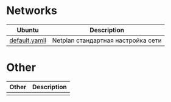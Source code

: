 Networks
=========================================================================================================================================================================
| Ubuntu                                                    | Description                                                                                               |
| ----------------------------------------------------------| ----------------------------------------------------------------------------------------------------------|
| [default.yamll](Ubuntu/default.yaml)                      | Netplan стандартная настройка сети                                                                        |

Other
=========================================================================================================================================================================
| Other                                                     | Description                                                                                               |
| ----------------------------------------------------------| ----------------------------------------------------------------------------------------------------------|
|                                                           |                                                                                                           |
